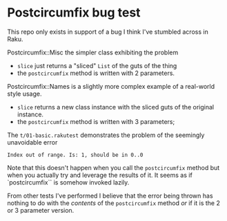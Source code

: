 Postcircumfix bug test
====

This repo only exists in support of a bug I think I've stumbled across in Raku.

Postcircumfix::Misc the simpler class exhibiting the problem
- `slice` just returns a "sliced" `List` of the guts of the thing 
- the `postcircumfix` method is written with 2 parameters.

Postcircumfix::Names is a slightly more complex example of a real-world style usage.
- `slice` returns a new class instance with the sliced guts of the original instance.
- the `postcircumfix` method is written with 3 parameters;

The `t/01-basic.rakutest` demonstrates the problem of the seemingly unavoidable error 

```
Index out of range. Is: 1, should be in 0..0
```

Note that this doesn't happen when you call the `postcircumfix` method but when you actually try and leverage the results of it. It seems as if `postcircumfix`` is somehow invoked lazily. 

From other tests I've performed I believe that the error being thrown has nothing to do with the _contents_ of the `postcircumfix` method _or_ if it is the 2 or 3 parameter version.
